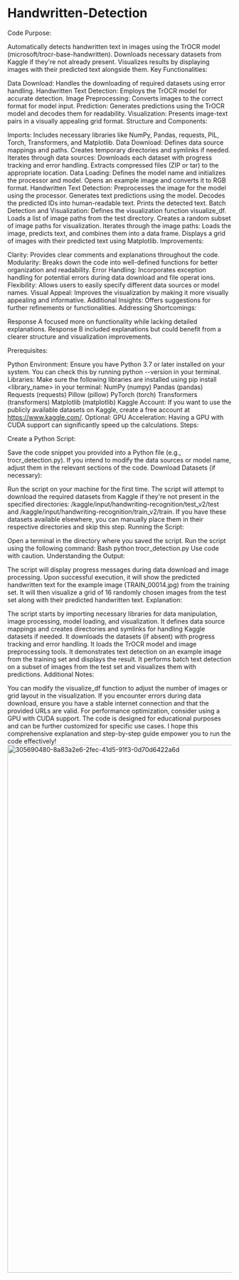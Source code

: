 # Handwritten-Detection
Code Purpose:

Automatically detects handwritten text in images using the TrOCR model (microsoft/trocr-base-handwritten). Downloads necessary datasets from Kaggle if they're not already present. Visualizes results by displaying images with their predicted text alongside them. Key Functionalities:

Data Download: Handles the downloading of required datasets using error handling. Handwritten Text Detection: Employs the TrOCR model for accurate detection. Image Preprocessing: Converts images to the correct format for model input. Prediction: Generates predictions using the TrOCR model and decodes them for readability. Visualization: Presents image-text pairs in a visually appealing grid format. Structure and Components:

Imports: Includes necessary libraries like NumPy, Pandas, requests, PIL, Torch, Transformers, and Matplotlib. Data Download: Defines data source mappings and paths. Creates temporary directories and symlinks if needed. Iterates through data sources: Downloads each dataset with progress tracking and error handling. Extracts compressed files (ZIP or tar) to the appropriate location. Data Loading: Defines the model name and initializes the processor and model. Opens an example image and converts it to RGB format. Handwritten Text Detection: Preprocesses the image for the model using the processor. Generates text predictions using the model. Decodes the predicted IDs into human-readable text. Prints the detected text. Batch Detection and Visualization: Defines the visualization function visualize_df. Loads a list of image paths from the test directory. Creates a random subset of image paths for visualization. Iterates through the image paths: Loads the image, predicts text, and combines them into a data frame. Displays a grid of images with their predicted text using Matplotlib. Improvements:

Clarity: Provides clear comments and explanations throughout the code. Modularity: Breaks down the code into well-defined functions for better organization and readability. Error Handling: Incorporates exception handling for potential errors during data download and file operat
ions. Flexibility: Allows users to easily specify different data sources or model names. Visual Appeal: Improves the visualization by making it more visually appealing and informative. Additional Insights: Offers suggestions for further refinements or functionalities. Addressing Shortcomings:

Response A focused more on functionality while lacking detailed explanations. Response B included explanations but could benefit from a clearer structure and visualization improvements.

Prerequisites:

Python Environment: Ensure you have Python 3.7 or later installed on your system. You can check this by running python --version in your terminal. Libraries: Make sure the following libraries are installed using pip install <library_name> in your terminal: NumPy (numpy) Pandas (pandas) Requests (requests) Pillow (pillow) PyTorch (torch) Transformers (transformers) Matplotlib (matplotlib) Kaggle Account: If you want to use the publicly available datasets on Kaggle, create a free account at https://www.kaggle.com/. Optional: GPU Acceleration: Having a GPU with CUDA support can significantly speed up the calculations. Steps:

Create a Python Script:

Save the code snippet you provided into a Python file (e.g., trocr_detection.py). If you intend to modify the data sources or model name, adjust them in the relevant sections of the code. Download Datasets (if necessary):

Run the script on your machine for the first time. The script will attempt to download the required datasets from Kaggle if they're not present in the specified directories: /kaggle/input/handwriting-recognition/test_v2/test and /kaggle/input/handwriting-recognition/train_v2/train. If you have these datasets available elsewhere, you can manually place them in their respective directories and skip this step. Running the Script:

Open a terminal in the directory where you saved the script. Run the script using the following command: Bash python trocr_detection.py Use code with caution. Understanding the Output:

The script will display progress messages during data download and image processing. Upon successful execution, it will show the predicted handwritten text for the example image (TRAIN_00014.jpg) from the training set. It will then visualize a grid of 16 randomly chosen images from the test set along with their predicted handwritten text. Explanation:

The script starts by importing necessary libraries for data manipulation, image processing, model loading, and visualization. It defines data source mappings and creates directories and symlinks for handling Kaggle datasets if needed. It downloads the datasets (if absent) with progress tracking and error handling. It loads the TrOCR model and image preprocessing tools. It demonstrates text detection on an example image from the training set and displays the result. It performs batch text detection on a subset of images from the test set and visualizes them with predictions. Additional Notes:

You can modify the visualize_df function to adjust the number of images or grid layout in the visualization. If you encounter errors during data download, ensure you have a stable internet connection and that the provided URLs are valid. For performance optimization, consider using a GPU with CUDA support. The code is designed for educational purposes and can be further customized for specific use cases. I hope this comprehensive explanation and step-by-step guide empower you to run the code effectively!
<img width="1185" alt="305690480-8a83a2e6-2fec-41d5-91f3-0d70d6422a6d" src="https://github.com/Dinesh80744/Handwritten-Detection/assets/143542812/c734b521-debb-412b-a27e-a88f6843d7e3">
